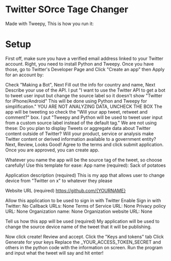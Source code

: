 # Twitter SOrce Tage Changer
Made with Tweepy, This is how you run it:
# Setup
First off, make sure you have a verified email address linked to your Twitter account.
Right, you need to install Python and Tweepy. Once you have those, go to Twitter's Developer Page and Click "Create an app" then Apply for an account by:

Check "Making a Bot", Next
Fill out the info for country and name, Next
Describe your use of the API. I put "I want to use the Twitter API to get a bot to tweet user input but change the source label so it doesn't show "Twitter for iPhone/Android" This will be done using Python and Tweepy for simplification."
YOU ARE NOT ANALYZING DATA, UNCHECK THE BOX
The app will be tweeting so check the "Will your app tweet, retweet and comment?" box. I put "Tweepy and Python will be used to tweet user input from a custom source label instead of the default tag."
We are not using these:
Do you plan to display Tweets or aggregate data about Twitter content outside of Twitter?
Will your product, service or analysis make Twitter content or derived information available to a government entity?
Next, Review, Looks Good!
Agree to the terms and click submit application.
Once you are approved, you can create app.

Whatever you name the app will be the source tag of the tweet, so choose carefully!
Use this template for ease:
App name (required):
Sack of potatoes

Application description (required)
This is my app that allows user to change device from "Twitter on x" to whatever they please

Website URL (required)
https://github.com/{YOURNAME}

Allow this application to be used to sign in with Twitter
Enable Sign in with Twitter: No
Callback URLs: None
Terms of Service URL: None
Privacy policy URL: None
Organization name: None
Organization website URL: None

Tell us how this app will be used (required)
My application will be used to change the source device name of the tweet that it will be publishing.

Now click create!
Review and accept.
Click the "Keys and tokens" tab
Click Generate for your keys
Replace the _YOUR_ACCESS_TOKEN_SECRET and others in the python code with the information on screen.
Run the program and input what the tweet will say and hit enter!
